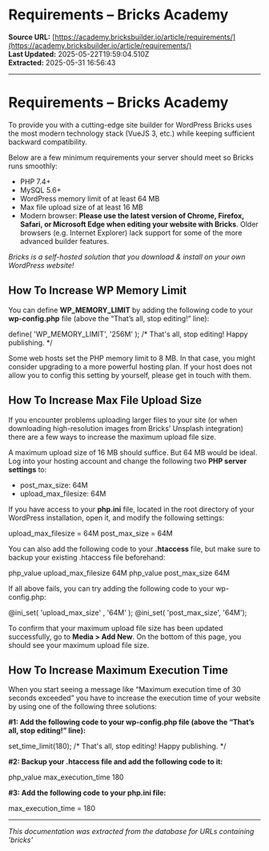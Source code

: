 # Requirements – Bricks Academy

**Source URL:** [https://academy.bricksbuilder.io/article/requirements/](https://academy.bricksbuilder.io/article/requirements/)  
**Last Updated:** 2025-05-22T19:59:04.510Z  
**Extracted:** 2025-05-31 16:56:43

---

# Requirements – Bricks Academy

To provide you with a cutting-edge site builder for WordPress Bricks uses the most modern technology stack (VueJS 3, etc.) while keeping sufficient backward compatibility.

Below are a few minimum requirements your server should meet so Bricks runs smoothly:

*   PHP 7.4+
*   MySQL 5.6+
*   WordPress memory limit of at least 64 MB
*   Max file upload size of at least 16 MB
*   Modern browser: **Please use the latest version of Chrome, Firefox, Safari, or Microsoft Edge when editing your website with Bricks**. Older browsers (e.g. Internet Explorer) lack support for some of the more advanced builder features.

_Bricks is a self-hosted solution that you download & install on your own WordPress website!_

## How To Increase WP Memory Limit

You can define **WP\_MEMORY\_LIMIT** by adding the following code to your **wp-config.php** file (above the “That’s all, stop editing!” line):

define( 'WP\_MEMORY\_LIMIT', '256M' );
/\* That's all, stop editing! Happy publishing. \*/

Some web hosts set the PHP memory limit to 8 MB. In that case, you might consider upgrading to a more powerful hosting plan. If your host does not allow you to config this setting by yourself, please get in touch with them.

## How To Increase Max File Upload Size

If you encounter problems uploading larger files to your site (or when downloading high-resolution images from Bricks’ Unsplash integration) there are a few ways to increase the maximum upload file size.

A maximum upload size of 16 MB should suffice. But 64 MB would be ideal. Log into your hosting account and change the following two **PHP server settings** to:

*   post\_max\_size: 64M
*   upload\_max\_filesize: 64M

If you have access to your **php.ini** file, located in the root directory of your WordPress installation, open it, and modify the following settings:

upload\_max\_filesize \= 64M
post\_max\_size \= 64M

You can also add the following code to your **.htaccess** file, but make sure to backup your existing .htaccess file beforehand:

php\_value upload\_max\_filesize 64M
php\_value post\_max\_size 64M

If all above fails, you can try adding the following code to your wp-config.php:

@ini\_set( 'upload\_max\_size' , '64M' );
@ini\_set( 'post\_max\_size', '64M');

To confirm that your maximum upload file size has been updated successfully, go to **Media > Add New**. On the bottom of this page, you should see your maximum upload file size.

## How To Increase Maximum Execution Time

When you start seeing a message like “Maximum execution time of 30 seconds exceeded” you have to increase the execution time of your website by using one of the following three solutions:

**#1: Add the following code to your wp-config.php file (above the “That’s all, stop editing!” line):**

set\_time\_limit(180);
/\* That's all, stop editing! Happy publishing. \*/

**#2: Backup your .htaccess file and add the following code to it:**

php\_value max\_execution\_time 180

**#3: Add the following code to your php.ini file:**

max\_execution\_time \= 180

---

*This documentation was extracted from the database for URLs containing 'bricks'*
